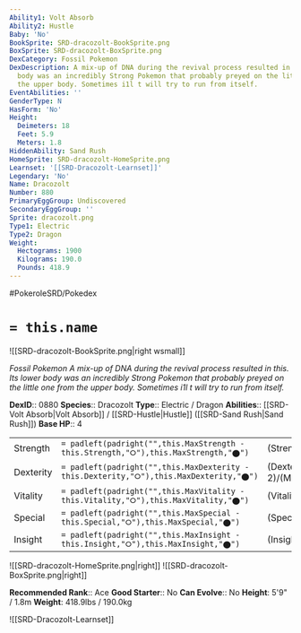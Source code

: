 ```yaml
---
Ability1: Volt Absorb
Ability2: Hustle
Baby: 'No'
BookSprite: SRD-dracozolt-BookSprite.png
BoxSprite: SRD-dracozolt-BoxSprite.png
DexCategory: Fossil Pokemon
DexDescription: A mix-up of DNA during the revival process resulted in this. Its lower
  body was an incredibly Strong Pokemon that probably preyed on the little one from
  the upper body. Sometimes i1l t will try to run from itself.
EventAbilities: ''
GenderType: N
HasForm: 'No'
Height:
  Deimeters: 18
  Feet: 5.9
  Meters: 1.8
HiddenAbility: Sand Rush
HomeSprite: SRD-dracozolt-HomeSprite.png
Learnset: '[[SRD-Dracozolt-Learnset]]'
Legendary: 'No'
Name: Dracozolt
Number: 880
PrimaryEggGroup: Undiscovered
SecondaryEggGroup: ''
Sprite: dracozolt.png
Type1: Electric
Type2: Dragon
Weight:
  Hectograms: 1900
  Kilograms: 190.0
  Pounds: 418.9
---
```


#PokeroleSRD/Pokedex

# `= this.name`

![[SRD-dracozolt-BookSprite.png|right wsmall]]

*Fossil Pokemon*
*A mix-up of DNA during the revival process resulted in this. Its lower body was an incredibly Strong Pokemon that probably preyed on the little one from the upper body. Sometimes i1l t will try to run from itself.*

**DexID**:: 0880
**Species**:: Dracozolt
**Type**:: Electric / Dragon
**Abilities**:: [[SRD-Volt Absorb|Volt Absorb]] / [[SRD-Hustle|Hustle]] ([[SRD-Sand Rush|Sand Rush]])
**Base HP**:: 4

|           |                                                                                        |                                          |
| --------- | -------------------------------------------------------------------------------------- | ---------------------------------------- |
| Strength  | `= padleft(padright("",this.MaxStrength - this.Strength,"⭘"),this.MaxStrength,"⬤")`    | (Strength::3)/(MaxStrength::6)   |
| Dexterity | `= padleft(padright("",this.MaxDexterity - this.Dexterity,"⭘"),this.MaxDexterity,"⬤")` | (Dexterity:: 2)/(MaxDexterity::5) |
| Vitality  | `= padleft(padright("",this.MaxVitality - this.Vitality,"⭘"),this.MaxVitality,"⬤")`    | (Vitality::2)/(MaxVitality::5)   |
| Special   | `= padleft(padright("",this.MaxSpecial - this.Special,"⭘"),this.MaxSpecial,"⬤")`       | (Special::2)/(MaxSpecial::5)     |
| Insight   | `= padleft(padright("",this.MaxInsight - this.Insight,"⭘"),this.MaxInsight,"⬤")`       | (Insight::2)/(MaxInsight::5)     |

![[SRD-dracozolt-HomeSprite.png|right]]
![[SRD-dracozolt-BoxSprite.png|right]]

**Recommended Rank**:: Ace
**Good Starter**:: No
**Can Evolve**:: No
**Height**: 5'9" / 1.8m
**Weight**: 418.9lbs / 190.0kg

![[SRD-Dracozolt-Learnset]]